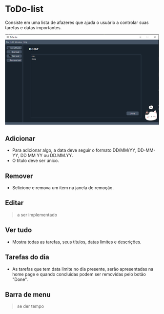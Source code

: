 # ToDo-list
Consiste em uma lista de afazeres que ajuda o usuário a controlar suas tarefas e datas importantes.

![Imagem da tela principal](icons/project_img_1.png "Tela principal")

## Adicionar
* Para adicionar algo, a data deve seguir o formato DD/MM/YY, DD-MM-YY, DD MM YY ou DD.MM.YY.
* O título deve ser único.

## Remover
* Selicione e remova um item na janela de remoção.

## Editar
> a ser implementado

## Ver tudo
* Mostra todas as tarefas, seus títulos, datas limites e descrições.

## Tarefas do dia
* As tarefas que tem data limite no dia presente, serão apresentadas na home page e quando concluídas podem ser removidas pelo botão "Done".

## Barra de menu
> se der tempo